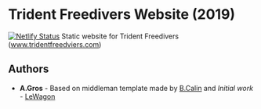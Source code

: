 # Trident Freedivers Website (2019)
[![Netlify Status](https://api.netlify.com/api/v1/badges/51498bf5-3fbe-4777-ab07-c063672882e9/deploy-status)](https://app.netlify.com/sites/tridentfreedivers/deploys)
Static website for Trident Freedivers (www.tridentfreedviers.com)

## Authors
* **A.Gros** - Based on middleman template made by [B.Calin](https://github.com/benoitcalin/middleman-bootstrap4-template)  and *Initial work* - [LeWagon](https://github.com/lewagon/middleman-template)
